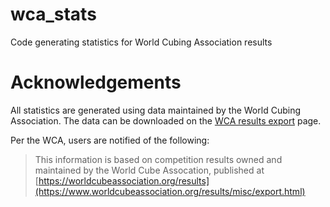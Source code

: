 # wca_stats
Code generating statistics for World Cubing Association results

# Acknowledgements
All statistics are generated using data maintained by the World Cubing Association. The data can be downloaded on the [WCA results export](https://www.worldcubeassociation.org/results/misc/export.html) page.

Per the WCA, users are notified of the following:
> This information is based on competition results owned and maintained by the
> World Cube Assocation, published at [https://worldcubeassociation.org/results](https://www.worldcubeassociation.org/results/misc/export.html)
